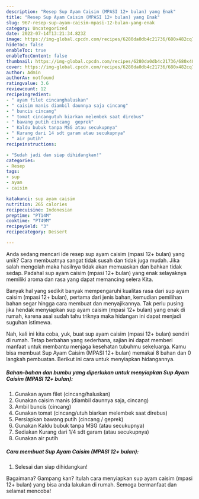 ```yaml
---
description: "Resep Sup Ayam Caisim (MPASI 12+ bulan) yang Enak"
title: "Resep Sup Ayam Caisim (MPASI 12+ bulan) yang Enak"
slug: 967-resep-sup-ayam-caisim-mpasi-12-bulan-yang-enak
category: Uncategorized
date: 2022-07-14T13:21:34.823Z
image: https://img-global.cpcdn.com/recipes/6280da0db4c21736/680x482cq70/sup-ayam-caisim-mpasi-12-bulan-foto-resep-utama.jpg
hideToc: false
enableToc: true
enableTocContent: false
thumbnail: https://img-global.cpcdn.com/recipes/6280da0db4c21736/680x482cq70/sup-ayam-caisim-mpasi-12-bulan-foto-resep-utama.jpg
cover: https://img-global.cpcdn.com/recipes/6280da0db4c21736/680x482cq70/sup-ayam-caisim-mpasi-12-bulan-foto-resep-utama.jpg
author: Admin
authorAv: notfound
ratingvalue: 3.6
reviewcount: 12
recipeingredient:
- " ayam filet cincanghaluskan"
- " caisim manis diambil daunnya saja cincang"
- " buncis cincang"
- " tomat cincangutuh biarkan melembek saat direbus"
- " bawang putih cincang  geprek"
- " Kaldu bubuk tanpa MSG atau secukupnya"
- " Kurang dari 14 sdt garam atau secukupnya"
- " air putih"
recipeinstructions:

- "Sudah jadi dan siap dihidangkan!"
categories:
- Resep
tags:
- sup
- ayam
- caisim

katakunci: sup ayam caisim 
nutrition: 265 calories
recipecuisine: Indonesian
preptime: "PT14M"
cooktime: "PT49M"
recipeyield: "3"
recipecategory: Dessert

---
```





Anda sedang mencari ide resep sup ayam caisim (mpasi 12+ bulan) yang unik? Cara membuatnya sangat tidak susah dan tidak juga mudah. Jika salah mengolah maka hasilnya tidak akan memuaskan dan bahkan tidak sedap. Padahal sup ayam caisim (mpasi 12+ bulan) yang enak selayaknya memiliki aroma dan rasa yang dapat memancing selera Kita.







Banyak hal yang sedikit banyak mempengaruhi kualitas rasa dari sup ayam caisim (mpasi 12+ bulan), pertama dari jenis bahan, kemudian pemilihan bahan segar hingga cara membuat dan menyajikannya. Tak perlu pusing jika hendak menyiapkan sup ayam caisim (mpasi 12+ bulan) yang enak di rumah, karena asal sudah tahu triknya maka hidangan ini dapat menjadi suguhan istimewa.






Nah, kali ini kita coba, yuk, buat sup ayam caisim (mpasi 12+ bulan) sendiri di rumah. Tetap berbahan yang sederhana, sajian ini dapat memberi manfaat untuk membantu menjaga kesehatan tubuhmu sekeluarga. Kamu bisa membuat Sup Ayam Caisim (MPASI 12+ bulan) memakai 8 bahan dan 0 langkah pembuatan. Berikut ini cara untuk menyiapkan hidangannya.

<!--inarticleads1-->

##### Bahan-bahan dan bumbu yang diperlukan untuk menyiapkan Sup Ayam Caisim (MPASI 12+ bulan):

1. Gunakan  ayam filet (cincang/haluskan)
1. Gunakan  caisim manis (diambil daunnya saja, cincang)
1. Ambil  buncis (cincang)
1. Gunakan  tomat (cincang/utuh biarkan melembek saat direbus)
1. Persiapkan  bawang putih (cincang / geprek)
1. Gunakan  Kaldu bubuk tanpa MSG (atau secukupnya)
1. Sediakan  Kurang dari 1/4 sdt garam (atau secukupnya)
1. Gunakan  air putih




<!--inarticleads2-->

##### Cara membuat Sup Ayam Caisim (MPASI 12+ bulan):


1. Selesai dan siap dihidangkan!



Bagaimana? Gampang kan? Itulah cara menyiapkan sup ayam caisim (mpasi 12+ bulan) yang bisa anda lakukan di rumah. Semoga bermanfaat dan selamat mencoba!
